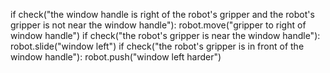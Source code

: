 

if check("the window handle is right of the robot's gripper and the robot's gripper is not near the window handle"):
    robot.move("gripper to right of window handle")
if check("the robot's gripper is near the window handle"):
    robot.slide("window left")
if check("the robot's gripper is in front of the window handle"):
    robot.push("window left harder")
